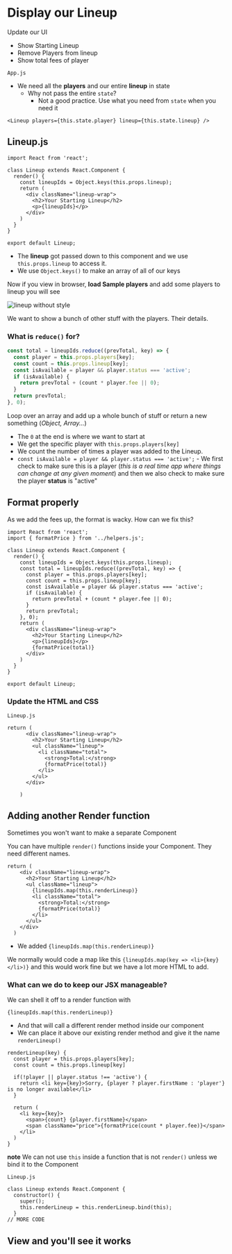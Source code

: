 # Display our Lineup
Update our UI

* Show Starting Lineup
* Remove Players from lineup
* Show total fees of player

`App.js`

* We need all the **players** and our entire **lineup** in state
    - Why not pass the entire `state`?
        + Not a good practice. Use what you need from `state` when you need it

`<Lineup players={this.state.player} lineup={this.state.lineup} />`

## Lineup.js
```
import React from 'react';

class Lineup extends React.Component {
  render() {
    const lineupIds = Object.keys(this.props.lineup);
    return (
      <div className="lineup-wrap">
        <h2>Your Starting Lineup</h2>
        <p>{lineupIds}</p>
      </div>
    )
  }
}

export default Lineup;
```

* The **lineup** got passed down to this component and we use `this.props.lineup` to access it. 
* We use `Object.keys()` to make an array of all of our keys

Now if you view in browser, **load Sample players** and add some players to lineup you will see

![lineup without style](https://i.imgur.com/bCV8p9g.png)

We want to show a bunch of other stuff with the players. Their details.

### What is `reduce()` for?

```js
const total = lineupIds.reduce((prevTotal, key) => {
  const player = this.props.players[key];
  const count = this.props.lineup[key];
  const isAvailable = player && player.status === 'active';
  if (isAvailable) {
    return prevTotal + (count * player.fee || 0);
  }
  return prevTotal;
}, 0);
```

Loop over an array and add up a whole bunch of stuff or return a new something (_Object, Array..._)

* The `0` at the end is where we want to start at
* We get the specific player with `this.props.players[key]`
* We count the number of times a player was added to the Lineup.
* `const isAvailable = player && player.status === 'active';` - We first check to make sure this is a player (_this is a real time app where things can change at any given moment_) and then we also check to make sure the player **status** is "active"

## Format properly
As we add the fees up, the format is wacky. How can we fix this?

```
import React from 'react';
import { formatPrice } from '../helpers.js';

class Lineup extends React.Component {
  render() {
    const lineupIds = Object.keys(this.props.lineup);
    const total = lineupIds.reduce((prevTotal, key) => {
      const player = this.props.players[key];
      const count = this.props.lineup[key];
      const isAvailable = player && player.status === 'active';
      if (isAvailable) {
        return prevTotal + (count * player.fee || 0);
      }
      return prevTotal;
    }, 0);
    return (
      <div className="lineup-wrap">
        <h2>Your Starting Lineup</h2>
        <p>{lineupIds}</p>
        {formatPrice(total)}
      </div>
    )
  }
}

export default Lineup;
```

### Update the HTML and CSS

`Lineup.js`

```
return (
      <div className="lineup-wrap">
        <h2>Your Starting Lineup</h2>
        <ul className="lineup">
          <li className="total">
            <strong>Total:</strong>
            {formatPrice(total)}
          </li>
        </ul>
      </div>
      
    )
```

## Adding another Render function
Sometimes you won't want to make a separate Component

You can have multiple `render()` functions inside your Component. They need different names.

```
return (
    <div className="lineup-wrap">
      <h2>Your Starting Lineup</h2>
      <ul className="lineup">
        {lineupIds.map(this.renderLineup)}
        <li className="total">
          <strong>Total:</strong>
          {formatPrice(total)}
        </li>
      </ul>
    </div>
  )
```

* We added `{lineupIds.map(this.renderLineup)}`

We normally would code a map like this `{lineupIds.map(key => <li>{key}</li>)}`
and this would work fine but we have a lot more HTML to add. 

### What can we do to keep our JSX manageable?
We can shell it off to a render function with 

`{lineupIds.map(this.renderLineup)}` 

* And that will call a different render method inside our component
* We can place it above our existing render method and give it the name `renderLineup()`

```
renderLineup(key) {
  const player = this.props.players[key];
  const count = this.props.lineup[key]

  if(!player || player.status !== 'active') {
    return <li key={key}>Sorry, {player ? player.firstName : 'player'} is no longer available</li>
  }

  return (
    <li key={key}>
      <span>{count} {player.firstName}</span>
      <span className="price">{formatPrice(count * player.fee)}</span>
    </li>
  )
}
```

**note** We can not use `this` inside a function that is not `render()` unless we bind it to the Component

`Lineup.js`

```
class Lineup extends React.Component {
  constructor() {
    super();
    this.renderLineup = this.renderLineup.bind(this);
  }
// MORE CODE
```

## View and you'll see it works



